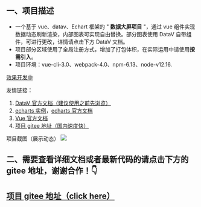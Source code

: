 ## 一、项目描述

- 一个基于 vue、datav、Echart 框架的 " **数据大屏项目** "，通过 vue 组件实现数据动态刷新渲染，内部图表可实现自由替换。部分图表使用 DataV 自带组件，可进行更改，详情请点击下方 DataV 文档。
- 项目部分区域使用了全局注册方式，增加了打包体积，在实际运用中请使用**按需引入**。
- 项目环境：vue-cli-3.0、webpack-4.0、npm-6.13、node-v12.16.

[效果开发中](https://github.com/yearnlight/bigscreen/blob/master/src/assets/ymx.png)

友情链接：
1.  [DataV 官方文档（建议使用之前先浏览）](http://datav.jiaminghi.com/guide/)
2.  [echarts 实例](https://www.echartsjs.com/examples/zh/index.html)，[echarts 官方文档](https://www.echartsjs.com/zh/option.html#title)
3.  [Vue 官方文档](https://cn.vuejs.org/v2/guide/instance.html)
4.  [项目 gitee 地址（国内速度快）](https://gitee.com/MTrun/big-screen-vue-datav)

项目截图（展示动态）
![](https://images.gitee.com/uploads/images/2020/0411/221307_0f8af2e7_4964818.gif)

## 二、需要查看详细文档或者最新代码的请点击下方的gitee 地址，谢谢合作！👇
## [项目 gitee 地址（click here）](https://gitee.com/MTrun/big-screen-vue-datav)
